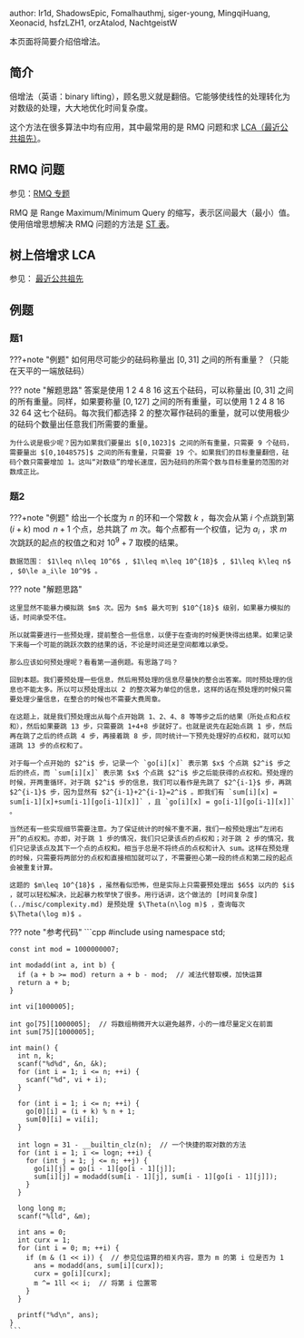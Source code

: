 author: Ir1d, ShadowsEpic, Fomalhauthmj, siger-young, MingqiHuang, Xeonacid, hsfzLZH1, orzAtalod, NachtgeistW

本页面将简要介绍倍增法。

## 简介

倍增法（英语：binary lifting），顾名思义就是翻倍。它能够使线性的处理转化为对数级的处理，大大地优化时间复杂度。

这个方法在很多算法中均有应用，其中最常用的是 RMQ 问题和求 [LCA（最近公共祖先）](../graph/lca.md)。

## RMQ 问题

参见：[RMQ 专题](../topic/rmq.md)

RMQ 是 Range Maximum/Minimum Query 的缩写，表示区间最大（最小）值。使用倍增思想解决 RMQ 问题的方法是 [ST 表](../ds/sparse-table.md)。

## 树上倍增求 LCA

参见： [最近公共祖先](../graph/lca.md/#_5)

## 例题

### 题1

???+note "例题"
    如何用尽可能少的砝码称量出 $[0,31]$ 之间的所有重量？（只能在天平的一端放砝码）

??? note "解题思路"
    答案是使用 1 2 4 8 16 这五个砝码，可以称量出 $[0,31]$ 之间的所有重量。同样，如果要称量 $[0,127]$ 之间的所有重量，可以使用 1 2 4 8 16 32 64 这七个砝码。每次我们都选择 2 的整次幂作砝码的重量，就可以使用极少的砝码个数量出任意我们所需要的重量。
    
    为什么说是极少呢？因为如果我们要量出 $[0,1023]$ 之间的所有重量，只需要 9 个砝码，需要量出 $[0,1048575]$ 之间的所有重量，只需要 19 个。如果我们的目标重量翻倍，砝码个数只需要增加 1。这叫“对数级”的增长速度，因为砝码的所需个数与目标重量的范围的对数成正比。

### 题2

???+note "例题"
    给出一个长度为 $n$ 的环和一个常数 $k$ ，每次会从第 $i$ 个点跳到第 $(i+k)\bmod n+1$ 个点，总共跳了 $m$ 次。每个点都有一个权值，记为 $a_i$ ，求 $m$ 次跳跃的起点的权值之和对 $10^9+7$ 取模的结果。
    
    数据范围： $1\leq n\leq 10^6$ , $1\leq m\leq 10^{18}$ , $1\leq k\leq n$ , $0\le a_i\le 10^9$ 。

??? note "解题思路"

    这里显然不能暴力模拟跳 $m$ 次。因为 $m$ 最大可到 $10^{18}$ 级别，如果暴力模拟的话，时间承受不住。
    
    所以就需要进行一些预处理，提前整合一些信息，以便于在查询的时候更快得出结果。如果记录下来每一个可能的跳跃次数的结果的话，不论是时间还是空间都难以承受。
    
    那么应该如何预处理呢？看看第一道例题。有思路了吗？
    
    回到本题。我们要预处理一些信息，然后用预处理的信息尽量快的整合出答案。同时预处理的信息也不能太多。所以可以预处理出以 2 的整次幂为单位的信息，这样的话在预处理的时候只需要处理少量信息，在整合的时候也不需要大费周章。
    
    在这题上，就是我们预处理出从每个点开始跳 1、2、4、8 等等步之后的结果（所处点和点权和），然后如果要跳 13 步，只需要跳 1+4+8 步就好了。也就是说先在起始点跳 1 步，然后再在跳了之后的终点跳 4 步，再接着跳 8 步，同时统计一下预先处理好的点权和，就可以知道跳 13 步的点权和了。
    
    对于每一个点开始的 $2^i$ 步，记录一个 `go[i][x]` 表示第 $x$ 个点跳 $2^i$ 步之后的终点，而 `sum[i][x]` 表示第 $x$ 个点跳 $2^i$ 步之后能获得的点权和。预处理的时候，开两重循环，对于跳 $2^i$ 步的信息，我们可以看作是先跳了 $2^{i-1}$ 步，再跳 $2^{i-1}$ 步，因为显然有 $2^{i-1}+2^{i-1}=2^i$ 。即我们有 `sum[i][x] = sum[i-1][x]+sum[i-1][go[i-1][x]]` ，且 `go[i][x] = go[i-1][go[i-1][x]]` 。
    
    当然还有一些实现细节需要注意。为了保证统计的时候不重不漏，我们一般预处理出“左闭右开”的点权和。亦即，对于跳 1 步的情况，我们只记录该点的点权和；对于跳 2 步的情况，我们只记录该点及其下一个点的点权和。相当于总是不将终点的点权和计入 sum。这样在预处理的时候，只需要将两部分的点权和直接相加就可以了，不需要担心第一段的终点和第二段的起点会被重复计算。

    这题的 $m\leq 10^{18}$ ，虽然看似恐怖，但是实际上只需要预处理出 $65$ 以内的 $i$ ，就可以轻松解决，比起暴力枚举快了很多。用行话讲，这个做法的 [时间复杂度](../misc/complexity.md) 是预处理 $\Theta(n\log m)$ ，查询每次 $\Theta(\log m)$ 。

??? note "参考代码"
    ```cpp
    #include <cstdio>
    using namespace std;
    
    const int mod = 1000000007;
    
    int modadd(int a, int b) {
      if (a + b >= mod) return a + b - mod;  // 减法代替取模，加快运算
      return a + b;
    }
    
    int vi[1000005];
    
    int go[75][1000005];  // 将数组稍微开大以避免越界，小的一维尽量定义在前面
    int sum[75][1000005];
    
    int main() {
      int n, k;
      scanf("%d%d", &n, &k);
      for (int i = 1; i <= n; ++i) {
        scanf("%d", vi + i);
      }
    
      for (int i = 1; i <= n; ++i) {
        go[0][i] = (i + k) % n + 1;
        sum[0][i] = vi[i];
      }
    
      int logn = 31 - __builtin_clz(n);  // 一个快捷的取对数的方法
      for (int i = 1; i <= logn; ++i) {
        for (int j = 1; j <= n; ++j) {
          go[i][j] = go[i - 1][go[i - 1][j]];
          sum[i][j] = modadd(sum[i - 1][j], sum[i - 1][go[i - 1][j]]);
        }
      }
    
      long long m;
      scanf("%lld", &m);
    
      int ans = 0;
      int curx = 1;
      for (int i = 0; m; ++i) {
        if (m & (1 << i)) {  // 参见位运算的相关内容，意为 m 的第 i 位是否为 1
          ans = modadd(ans, sum[i][curx]);
          curx = go[i][curx];
          m ^= 1ll << i;  // 将第 i 位置零
        }
      }
    
      printf("%d\n", ans);
    }
    ```
